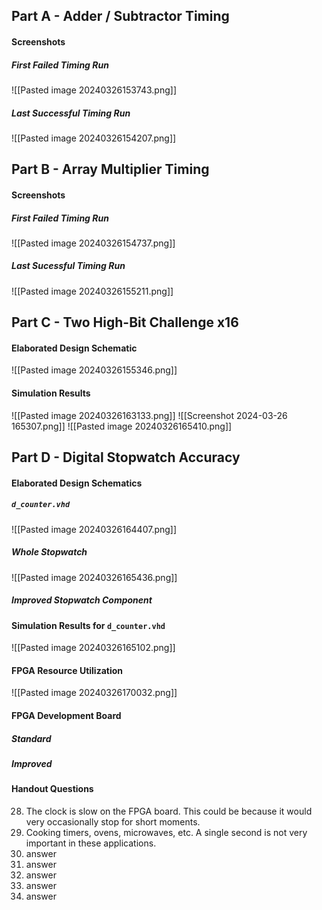 ## Part A - Adder / Subtractor Timing
#### Screenshots
##### First Failed Timing Run
![[Pasted image 20240326153743.png]]
##### Last Successful Timing Run
![[Pasted image 20240326154207.png]]
## Part B - Array Multiplier Timing
#### Screenshots
##### First Failed Timing Run
![[Pasted image 20240326154737.png]]
##### Last Sucessful Timing Run
![[Pasted image 20240326155211.png]]
## Part C - Two High-Bit Challenge x16 
#### Elaborated Design Schematic
![[Pasted image 20240326155346.png]]
#### Simulation Results
![[Pasted image 20240326163133.png]]
![[Screenshot 2024-03-26 165307.png]]
![[Pasted image 20240326165410.png]]
## Part D - Digital Stopwatch Accuracy
#### Elaborated Design Schematics
##### `d_counter.vhd`
![[Pasted image 20240326164407.png]]
##### Whole Stopwatch
![[Pasted image 20240326165436.png]]
##### Improved Stopwatch Component

#### Simulation Results for `d_counter.vhd`
![[Pasted image 20240326165102.png]]
#### FPGA Resource Utilization
![[Pasted image 20240326170032.png]]
#### FPGA Development Board
##### Standard

##### Improved

#### Handout Questions
28. The clock is slow on the FPGA board. This could be because it would very occasionally stop for short moments.
29. Cooking timers, ovens, microwaves, etc. A single second is not very important in these applications.
30. answer
31. answer
35. answer
36. answer
37. answer